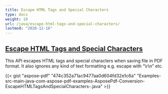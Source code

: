 ```yaml
---
title: Escape HTML Tags and Special Characters
type: docs
weight: 10
url: /java/escape-html-tags-and-special-characters/
lastmod: "2020-12-16"
---
```

## <ins>**Escape HTML Tags and Special Characters**

This API escapes HTML tags and special characters when saving file in PDF format. It also ignores any kind of text formatting e.g. escape </li> with “\r\n” etc.

{{< gist "aspose-pdf" "474c352a71ac9477aa0d604fd32e1c6a" "Examples-src-main-java-com-aspose-pdf-examples-AsposePdf-Conversion-EscapeHTMLTagsAndSpecialCharacters-.java" >}}
